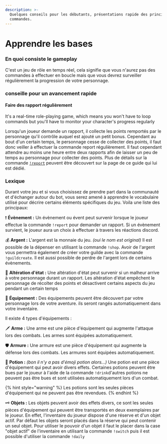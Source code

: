 ```yaml
---
description: >-
  Quelques conseils pour les débutants, présentations rapide des principales
  commandes.
---
```


# Apprendre les bases

### En quoi consiste le gameplay 

C'est un jeu de rôle en temps réel, cela signifie que vous n'aurez pas des commandes à effectuer en boucle mais que vous devrez surveiller régulièrement la progression de votre personnage. 

### conseille pour un avancement rapide

#### Faire des rapport régulièrement

It's a real-time role-playing game, which means you won't have to loop commands but you'll have to monitor your character's progress regularly

Lorsqu'un joueur demande un rapport, il collecte les points remportés par le personnage qu'il contrôle auquel est ajouté un petit bonus. Cependant au bout d'un certain temps, le personnage cesse de collecter des points, il faut donc veiller à effectuer la commande report régulièrement. Il faut cependant attendre au moins une heure entre deux rapports afin de laisser un peu de temps au personnage pour collecter des points. Plus de détails sur la commande [`!report`](../notions-principale/report.md) peuvent être découvert sur la page de ce guide qui lui est dédié.

### Lexique

Durant votre jeu et si vous choisissez de prendre part dans la communauté et d'échanger autour du bot, vous serez amené à apprendre le vocabulaire utilisé pour décrire certains éléments spécifiques du jeu. Voila une liste des principaux:

❗ **Évènement :** Un évènement ou évent peut survenir lorsque le joueur effectue la commande `!report` pour demander un rapport. Si un évènement survient, le joueur aura un choix à effectuer à travers les réactions discord.

💰 **Argent :** L'argent est la monnaie du jeu. _\(oui le nom est original\)_ Il est possible de la dépenser en utilisant la commande `!shop`. Avoir de l'argent vous permettra également de créer votre guilde avec la commande `!guildcreate`. Il est aussi possible de perdre de l'argent lors de certains évènements.

🤢 **Altération d'état :** Une altération d'état peut survenir si un malheur arrive à votre personnage durant un rapport. Les altération d'état empêchent le personnage de récolter des points et désactivent certains aspects du jeu pendant un certain temps 

💼 **Équipement :** Des équipements peuvent être découvert par votre personnage lors de votre aventure. ils seront rangés automatiquement dans votre inventaire. 

Il existe 4 types d'équipements :

🗡 **Arme :** Une arme est une pièce d'équipement qui augmente l'attaque lors des combats. Les armes sont équipées automatiquement.

🛡 **Armure :** Une armure est une pièce d'équipement qui augmente la défense lors des combats. Les armures sont équipées automatiquement.

🍹 **Potion :** _\(bon il n'y a pas d'émoji potion alors...\)_ Une potion est une pièce d'équipement qui peut avoir divers effets. Certaines potions peuvent être bues par le joueur à l'aide de la commande `!drink`d'autres potions ne peuvent pas être bues et sont utilisées automatiquement lors d'un combat.

{% hint style="warning" %}
Les potions sont les seules pièces d'équipement qui ne peuvent pas être revendues.
{% endhint %}

🗝 **Objets :** Les objets peuvent avoir des effets divers, ce sont les seules pièces d'équipement qui peuvent être transportés en deux exemplaires par le joueur. En effet, l'inventaire du joueur dispose d'une réserve et d'un objet actif. Par défaut les objets seront placés dans la réserve qui peut contenir un seul objet. Pour utiliser le pouvoir d'un objet il faut le placer dans la case "objet actif" de l'inventaire en utilisant la commande `!switch` puis il est possible d'utiliser la commande `!daily`

